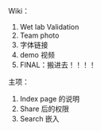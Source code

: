 Wiki：
1. Wet lab  Validation
2. Team photo
3. 字体链接
4. demo 视频
5. FINAL：搬进去！！！！

主项：
1. Index page 的说明
1. Share 后的权限
1. Search 嵌入